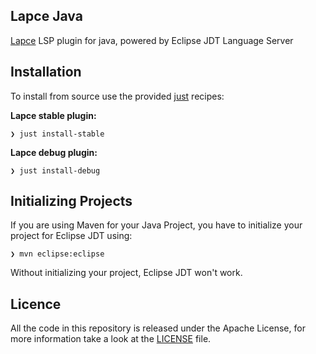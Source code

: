Lapce Java
---
[Lapce](https://lapce.dev/) LSP plugin for java, powered by Eclipse JDT Language Server


## Installation

To install from source use the provided [just](https://github.com/casey/just) recipes:
 
**Lapce stable plugin:**
```shell
❯ just install-stable
```
 
**Lapce debug plugin:**
```shell
❯ just install-debug
```
 
## Initializing Projects

If you are using Maven for your Java Project, you have to initialize your project for Eclipse JDT using:
```shell
❯ mvn eclipse:eclipse 
```

Without initializing your project, Eclipse JDT won't work.
 
## Licence

All the code in this repository is released under the Apache License, for more information take a look at
the [LICENSE](LICENSE) file.
